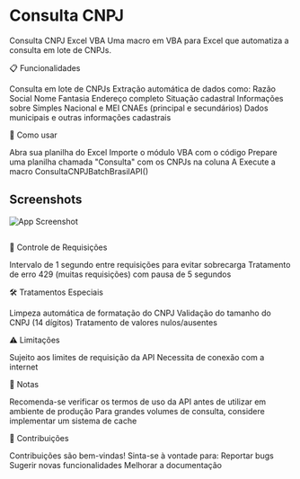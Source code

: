 
# Consulta CNPJ

Consulta CNPJ Excel VBA
Uma macro em VBA para Excel que automatiza a consulta em lote de CNPJs.


📋 Funcionalidades

Consulta em lote de CNPJs
Extração automática de dados como:
Razão Social
Nome Fantasia
Endereço completo
Situação cadastral
Informações sobre Simples Nacional e MEI
CNAEs (principal e secundários)
Dados municipais e outras informações cadastrais



🚀 Como usar

Abra sua planilha do Excel
Importe o módulo VBA com o código
Prepare uma planilha chamada "Consulta" com os CNPJs na coluna A
Execute a macro ConsultaCNPJBatchBrasilAPI()
## Screenshots

![App Screenshot](https://i.imgur.com/fp9TEnT.png)


## 

🚦 Controle de Requisições

Intervalo de 1 segundo entre requisições para evitar sobrecarga
Tratamento de erro 429 (muitas requisições) com pausa de 5 segundos


🛠️ Tratamentos Especiais

Limpeza automática de formatação do CNPJ
Validação do tamanho do CNPJ (14 dígitos)
Tratamento de valores nulos/ausentes


⚠️ Limitações

Sujeito aos limites de requisição da API
Necessita de conexão com a internet

📝 Notas

Recomenda-se verificar os termos de uso da API antes de utilizar em ambiente de produção
Para grandes volumes de consulta, considere implementar um sistema de cache

🤝 Contribuições

Contribuições são bem-vindas! Sinta-se à vontade para:
Reportar bugs
Sugerir novas funcionalidades
Melhorar a documentação
